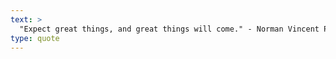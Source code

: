 ```yaml
---
text: >
  "Expect great things, and great things will come." - Norman Vincent Peale
type: quote
---
```

